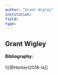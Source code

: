 ```yaml
---
author: "Grant Wigley"
institution:
field:
type:
---
```


## Grant Wigley
#### Bibliography:

![[@Herbert2018-la]]